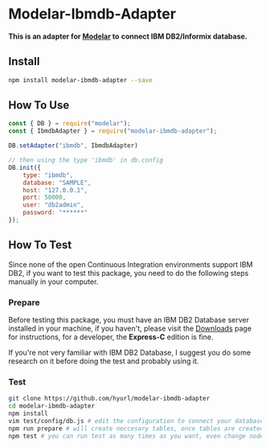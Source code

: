 # Modelar-Ibmdb-Adapter

**This is an adapter for [Modelar](https://github.com/hyurl/modelar) to** 
**connect IBM DB2/Informix database.**

## Install

```sh
npm install modelar-ibmdb-adapter --save
```

## How To Use

```javascript
const { DB } = require("modelar");
const { IbmdbAdapter } = require("modelar-ibmdb-adapter");

DB.setAdapter("ibmdb", IbmdbAdapter)

// then using the type 'ibmdb' in db.config
DB.init({
    type: "ibmdb",
    database: "SAMPLE",
    host: "127.0.0.1",
    port: 50000,
    user: "db2admin",
    password: "******"
});
```

## How To Test

Since none of the open Continuous Integration environments support IBM DB2, 
if you want to test this package, you need to do the following steps manually 
in your computer.

### Prepare

Before testing this package, you must have an IBM DB2 Database server 
installed in your machine, if you haven't, please visit the 
[Downloads](https://www-01.ibm.com/marketing/iwm/iwm/web/pickUrxNew.do?source=swg-db2expressc)
page for instructions, for a developer, the **Express-C** edition is fine.

If you're not very familiar with IBM DB2 Database, I suggest you do some 
research on it before doing the test and probably using it.

### Test

```sh
git clone https://github.com/hyurl/modelar-ibmdb-adapter
cd modelar-ibmdb-adapter
npm install
vim test/config/db.js # edit the configuration to connect your database server
npm run prepare # will create neccesary tables, once tables are created,
npm test # you can run test as many times as you want, even change node versions
```